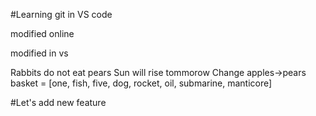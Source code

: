 #Learning git in VS code

modified online

modified in vs

Rabbits do not eat pears
Sun will rise tommorow
Change apples->pears
basket = [one, fish, five, dog, rocket, oil, submarine, manticore]

#Let's add new feature